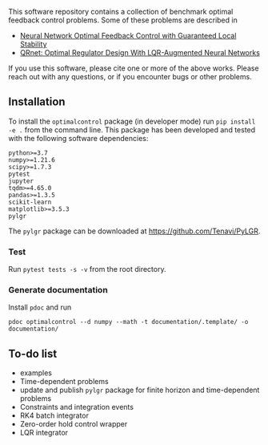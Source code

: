 This software repository contains a collection of benchmark optimal feedback control problems. Some of these problems are described in

  * [Neural Network Optimal Feedback Control with Guaranteed Local Stability](https://doi.org/10.1109/OJCSYS.2022.3205863)
  * [QRnet: Optimal Regulator Design With LQR-Augmented Neural Networks](https://doi.org/10.1109/LCSYS.2020.3034415)

If you use this software, please cite one or more of the above works. Please reach out with any questions, or if you encounter bugs or other problems.

## Installation

To install the `optimalcontrol` package (in developer mode) run `pip install -e .`
from the command line. This package has been developed and tested with the
following software dependencies:

    python>=3.7
    numpy>=1.21.6
    scipy>=1.7.3
    pytest
    jupyter
    tqdm>=4.65.0
    pandas>=1.3.5
    scikit-learn
    matplotlib>=3.5.3
    pylgr

The `pylgr` package can be downloaded at https://github.com/Tenavi/PyLGR.

### Test

Run `pytest tests -s -v` from the root directory.

### Generate documentation

Install `pdoc` and run

    pdoc optimalcontrol --d numpy --math -t documentation/.template/ -o documentation/

## To-do list

  * examples
  * Time-dependent problems
  * update and publish `pylgr` package for finite horizon and time-dependent problems
  * Constraints and integration events
  * RK4 batch integrator
  * Zero-order hold control wrapper
  * LQR integrator